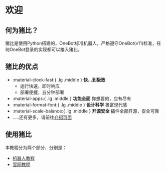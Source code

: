 # 欢迎

## 何为猪比？
猪比是使用Python搭建的，OneBot标准机器人。严格遵守OneBot(v11)标准，任何OneBot登录的实现都可以接入猪比。

## 猪比的优点
-   :material-clock-fast:{ .lg .middle } __快...到极致__
    -   运行快速，即时响应
    -   部署便捷，五分钟部署
-   :material-apps:{ .lg .middle } __功能全面__ 你想要的，应有尽有
-   :material-format-font:{ .lg .middle } __设计科学__ 极富现代感
-   :material-scale-balance:{ .lg .middle } __开源安全__ 插件全部开源，安全可靠
-   .....还有更多，请前往[介绍页面](https://qqbot.xzy.center)

## 使用猪比
本教程分为两个部分，分别是：

* [机器人教程](/机器人使用)
* [官网教程](/官网使用)